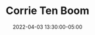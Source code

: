 ---
date: 2022-04-03 13:30:00-05:00
dateRange: Apr 3
dates: 1:30 pm on Apr 3 2022
draft: true
mpaaRating: Not Rated
oneSheet: /img/corrie-ten-boom-poster-copy.jpg
performanceList:
  performance:
  - date: 2022-04-03 18:30:34.293000+00:00
    format: Not Applicable
    note: ''
pre_show: true
runningTime: 120
shortTitle: Corrie Ten Boom
showType: Live Performance
studioInfo:
  studio: Not Specified
  studioFee: 0
  studioPercentage: 0
title: Corrie Ten Boom
---